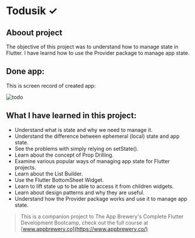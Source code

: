 # Todusik ✓

## Aboout project

The objective of this project was to understand how to manage state in Flutter. I have learnd how to use the Provider package to manage app state.

## Done app:

This is screen record of created app:

![todo](https://user-images.githubusercontent.com/60883168/115990215-513b2080-a5c2-11eb-9069-61db76f9baef.gif)


## What I have learned in this project:

- Understand what is state and why we need to manage it.
- Understand the difference between ephemeral (local) state and app state.
- See the problems with simply relying on setState().
- Learn about the concept of Prop Drilling.
- Examine various popular ways of managing app state for Flutter projects.
- Learn about the List Builder.
- Use the Flutter BottomSheet Widget.
- Learn to lift state up to be able to access it from children widgets.
- Learn about design patterns and why they are useful.
- Understand how the Provider package works and use it to manage app state.

>This is a companion project to The App Brewery's Complete Flutter Development Bootcamp, check out the full course at [www.appbrewery.co](https://www.appbrewery.co/)
